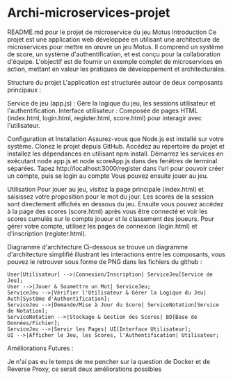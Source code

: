 # Archi-microservices-projet

README.md pour le projet de microservice du jeu Motus
Introduction
Ce projet est une application web développée en utilisant une architecture de microservices pour mettre en œuvre un jeu Motus. Il comprend un système de score, un système d'authentification, et est conçu pour la collaboration d'équipe. L'objectif est de fournir un exemple complet de microservices en action, mettant en valeur les pratiques de développement et architecturales.

Structure du projet
L'application est structurée autour de deux composants principaux :

Service de jeu (app.js) : Gère la logique du jeu, les sessions utilisateur et l'authentification.
Interface utilisateur : Composée de pages HTML (index.html, login.html, register.html, score.html) pour interagir avec l'utilisateur.

Configuration et Installation
Assurez-vous que Node.js est installé sur votre système.
Clonez le projet depuis GitHub.
Accédez au répertoire du projet et installez les dépendances en utilisant npm install.
Démarrez les services en exécutant node app.js et node scoreApp.js dans des fenêtres de terminal séparées.
Tapez http://localhost:3000/register dans l’url pour pouvoir créer un compte, puis se login au compte
Vous pouvez ensuite jouer au jeu.

Utilisation
Pour jouer au jeu, visitez la page principale (index.html) et saisissez votre proposition pour le mot du jour.
Les scores de la session sont directement affichés en dessous du jeu.
Ensuite vous pouvez  accédez à la page des scores (score.html) après vous être connecté et voir les scores cumulés sur le compte joueur et le classement des joueurs.
Pour gérer votre compte, utilisez les pages de connexion (login.html) et d'inscription (register.html).

Diagramme d'architecture
Ci-dessous se trouve un diagramme d'architecture simplifié illustrant les interactions entre les composants, vous pouvez le retrouver sous forme de PNG dans les fichiers du github :

    User[Utilisateur] -->|Connexion/Inscription| ServiceJeu[Service de Jeu];
    User -->|Jouer & Soumettre un Mot| ServiceJeu;
    ServiceJeu -->|Vérifier l'Utilisateur & Gérer la Logique du Jeu| Auth[Système d'Authentification];
    ServiceJeu -->|Demande/Mise à Jour du Score| ServiceNotation[Service de Notation];
    ServiceNotation -->|Stockage & Gestion des Scores| BD[Base de Données/Fichier];
    ServiceJeu -->|Servir les Pages| UI[Interface Utilisateur];
    UI -->|Afficher le Jeu, les Scores, l'Authentification| Utilisateur;




Améliorations Futures :

Je n'ai pas eu le temps de me pencher sur la question de Docker et de Reverse Proxy, ce serait deux améliorations possibles
